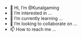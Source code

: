 
- 👋 Hi, I’m @Kunalgaming
- 👀 I’m interested in ...
- 🌱 I’m currently learning ...
- 💞️ I’m looking to collaborate on ...
- 📫 How to reach me ...

<!---
Kunalgaming/Kunalgaming is a ✨ special ✨ repository because its `README.md` (this file) appears on your GitHub profile.
You can click the Preview link to take a look at your changes.
--->
